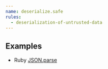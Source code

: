 ```yaml
---
name: deserialize.safe
rules:
  - deserialization-of-untrusted-data
---
```


## Examples

- Ruby [JSON.parse](https://ruby-doc.org/stdlib-3.0.2/libdoc/json/rdoc/JSON.html#method-i-parse)
